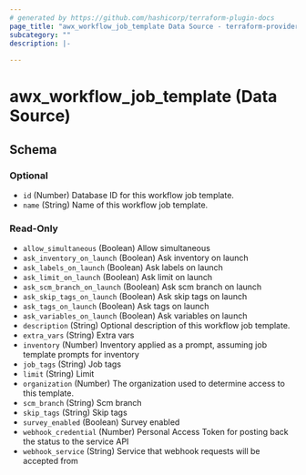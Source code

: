 ```yaml
---
# generated by https://github.com/hashicorp/terraform-plugin-docs
page_title: "awx_workflow_job_template Data Source - terraform-provider-awx"
subcategory: ""
description: |-
  
---
```


# awx_workflow_job_template (Data Source)





<!-- schema generated by tfplugindocs -->
## Schema

### Optional

- `id` (Number) Database ID for this workflow job template.
- `name` (String) Name of this workflow job template.

### Read-Only

- `allow_simultaneous` (Boolean) Allow simultaneous
- `ask_inventory_on_launch` (Boolean) Ask inventory on launch
- `ask_labels_on_launch` (Boolean) Ask labels on launch
- `ask_limit_on_launch` (Boolean) Ask limit on launch
- `ask_scm_branch_on_launch` (Boolean) Ask scm branch on launch
- `ask_skip_tags_on_launch` (Boolean) Ask skip tags on launch
- `ask_tags_on_launch` (Boolean) Ask tags on launch
- `ask_variables_on_launch` (Boolean) Ask variables on launch
- `description` (String) Optional description of this workflow job template.
- `extra_vars` (String) Extra vars
- `inventory` (Number) Inventory applied as a prompt, assuming job template prompts for inventory
- `job_tags` (String) Job tags
- `limit` (String) Limit
- `organization` (Number) The organization used to determine access to this template.
- `scm_branch` (String) Scm branch
- `skip_tags` (String) Skip tags
- `survey_enabled` (Boolean) Survey enabled
- `webhook_credential` (Number) Personal Access Token for posting back the status to the service API
- `webhook_service` (String) Service that webhook requests will be accepted from


